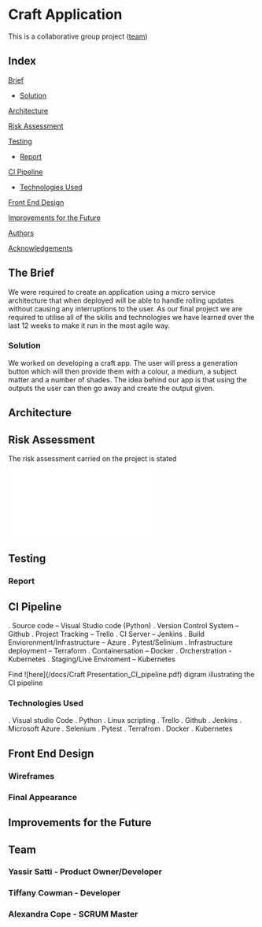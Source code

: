 # Craft Application

This is a collaborative group project ([team](#auth))

## Index
[Brief](#brief)
   * [Solution](#solution)
   
[Architecture](#architecture)

[Risk Assessment](#risk)

[Testing](#testing)
   * [Report](#report)

     
[CI Pipeline](#cipipeline)
   * [Technologies Used](#tech)
     
[Front End Design](#FE)

[Improvements for the Future](#improve)

[Authors](#auth)

[Acknowledgements](#ack)

<a name="brief"></a>
## The Brief

 We were required to create an application using a micro service architecture that when deployed will be able to handle rolling updates without causing any interruptions to the user. As our final project we are required to utilise all of the skills and technologies we have learned over the last 12 weeks to make it run in the most agile way.

<a name="solution"></a>
### Solution

We worked on developing a craft app. The user will press a generation button which will then provide them with a colour, a medium, a subject matter and a number of shades. The idea behind our app is that using the outputs the user can then go away and create the output given. 

<a name="architecture"></a>
## Architecture

<a name="risk"></a>
## Risk Assessment

The risk assessment carried on the project is stated ![here](/docs/craft_Risk_Assessment_V2.pdf)

<a name="testing"></a>
## Testing


### Report



<a name="cipipeline"></a>
## CI Pipeline

. Source code – Visual Studio code (Python)
. Version Control System – Github
. Project Tracking – Trello
. CI Server – Jenkins
. Build Envioronment/Infrastructure – Azure
. Pytest/Selinium 
. Infrastructure deployment – Terraform 
. Containersation – Docker
. Orcherstration - Kubernetes
. Staging/Live Enviroment – Kubernetes

Find ![here](/docs/Craft Presentation_CI_pipeline.pdf) digram illustrating the CI pipeline

<a name="tech"></a>
### Technologies Used

. Visual studio Code
. Python
. Linux scripting
. Trello 
. Github
. Jenkins
. Microsoft Azure
. Selenium
. Pytest
. Terrafrom
. Docker
. Kubernetes


<a name="FE"></a>
## Front End Design
### Wireframes

### Final Appearance

<a name="improve"></a>
## Improvements for the Future



<a name="auth"></a>
## Team

### Yassir Satti   - Product Owner/Developer
### Tiffany Cowman - Developer
### Alexandra Cope - SCRUM Master

